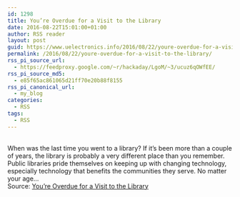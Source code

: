 ```yaml
---
id: 1298
title: You’re Overdue for a Visit to the Library
date: 2016-08-22T15:01:00+01:00
author: RSS reader
layout: post
guid: https://www.uelectronics.info/2016/08/22/youre-overdue-for-a-visit-to-the-library/
permalink: /2016/08/22/youre-overdue-for-a-visit-to-the-library/
rss_pi_source_url:
  - https://feedproxy.google.com/~r/hackaday/LgoM/~3/ucuz6qOWfEE/
rss_pi_source_md5:
  - e85f65ac861065d21ff70e20b88f8155
rss_pi_canonical_url:
  - my_blog
categories:
  - RSS
tags:
  - RSS
---
```

&#013;  
When was the last time you went to a library? If it’s been more than a couple of years, the library is probably a very different place than you remember. Public libraries pride themselves on keeping up with changing technology, especially technology that benefits the communities they serve. No matter your age…&#013;  
Source: <a href="https://feedproxy.google.com/~r/hackaday/LgoM/~3/ucuz6qOWfEE/" target="_blank">You’re Overdue for a Visit to the Library</a>